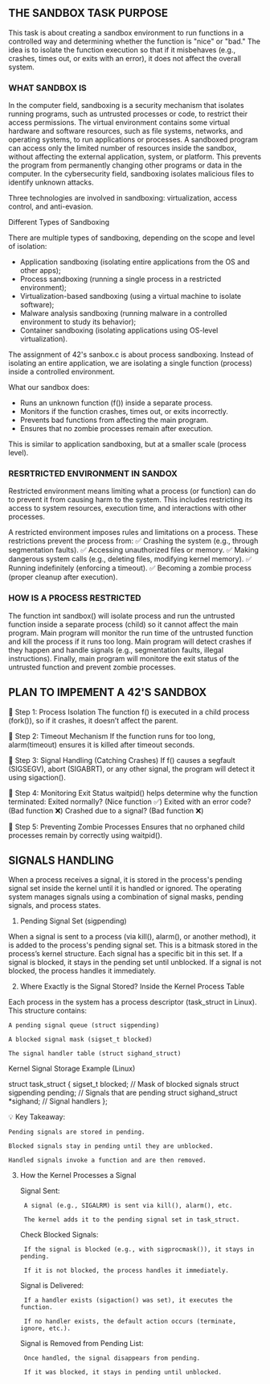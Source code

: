 ## THE SANDBOX TASK PURPOSE

This task is about creating a sandbox environment to run functions in a controlled way and determining whether the function is "nice" or "bad." The idea is to isolate the function execution so that if it misbehaves (e.g., crashes, times out, or exits with an error), it does not affect the overall system.

### WHAT SANDBOX IS

In the computer field, sandboxing is a security mechanism that isolates running programs, such as untrusted processes or code, to restrict their access permissions. The virtual environment contains some virtual hardware and software resources, such as file systems, networks, and operating systems, to run applications or processes. A sandboxed program can access only the limited number of resources inside the sandbox, without affecting the external application, system, or platform. This prevents the program from permanently changing other programs or data in the computer. In the cybersecurity field, sandboxing isolates malicious files to identify unknown attacks.

Three technologies are involved in sandboxing: virtualization, access control, and anti-evasion.

Different Types of Sandboxing

There are multiple types of sandboxing, depending on the scope and level of isolation:

- Application sandboxing (isolating entire applications from the OS and other apps);
- Process sandboxing (running a single process in a restricted environment);
- Virtualization-based sandboxing	(using a virtual machine to isolate software);
- Malware analysis sandboxing	(running malware in a controlled environment to study its behavior);
- Container sandboxing	(isolating applications using OS-level virtualization).

The assignment of 42's sanbox.c is about process sandboxing. Instead of isolating an entire application, we are isolating a single function (process) inside a controlled environment.

What our sandbox does:

- Runs an unknown function (f()) inside a separate process.
- Monitors if the function crashes, times out, or exits incorrectly.
- Prevents bad functions from affecting the main program.
- Ensures that no zombie processes remain after execution.

This is similar to application sandboxing, but at a smaller scale (process level).

### RESRTRICTED ENVIRONMENT IN SANDOX

Restricted environment means limiting what a process (or function) can do to prevent it from causing harm to the system. This includes restricting its access to system resources, execution time, and interactions with other processes.

A restricted environment imposes rules and limitations on a process. These restrictions prevent the process from:
✅ Crashing the system (e.g., through segmentation faults).
✅ Accessing unauthorized files or memory.
✅ Making dangerous system calls (e.g., deleting files, modifying kernel memory).
✅ Running indefinitely (enforcing a timeout).
✅ Becoming a zombie process (proper cleanup after execution).

### HOW IS A PROCESS RESTRICTED

The function int sandbox() will isolate process and run the untrusted function inside a separate process (child) so it cannot affect the main program. Main program will monitor the run time of the untrusted function and kill the process if it runs too long. Main program will detect crashes if they happen and handle signals (e.g., segmentation faults, illegal instructions). Finally, main program will monitore the exit status of the untrusted function and prevent zombie processes.

## PLAN TO IMPEMENT A 42'S SANDBOX

🔹 Step 1: Process Isolation
    The function f() is executed in a child process (fork()), so if it crashes, it doesn’t affect the parent.

🔹 Step 2: Timeout Mechanism
    If the function runs for too long, alarm(timeout) ensures it is killed after timeout seconds.

🔹 Step 3: Signal Handling (Catching Crashes)
    If f() causes a segfault (SIGSEGV), abort (SIGABRT), or any other signal, the program will detect it using sigaction().

🔹 Step 4: Monitoring Exit Status
    waitpid() helps determine why the function terminated:
        Exited normally? (Nice function ✅)
        Exited with an error code? (Bad function ❌)
        Crashed due to a signal? (Bad function ❌)

🔹 Step 5: Preventing Zombie Processes
    Ensures that no orphaned child processes remain by correctly using waitpid().

## SIGNALS HANDLING

When a process receives a signal, it is stored in the process's pending signal set inside the kernel until it is handled or ignored. The operating system manages signals using a combination of signal masks, pending signals, and process states.
1. Pending Signal Set (sigpending)

When a signal is sent to a process (via kill(), alarm(), or another method), it is added to the process's pending signal set. This is a bitmask stored in the process’s kernel structure. Each signal has a specific bit in this set. If a signal is blocked, it stays in the pending set until unblocked. If a signal is not blocked, the process handles it immediately.

2. Where Exactly is the Signal Stored?
Inside the Kernel Process Table

Each process in the system has a process descriptor (task_struct in Linux).
This structure contains:

    A pending signal queue (struct sigpending)

    A blocked signal mask (sigset_t blocked)

    The signal handler table (struct sighand_struct)

Kernel Signal Storage Example (Linux)

struct task_struct {
    sigset_t blocked;        // Mask of blocked signals
    struct sigpending pending;  // Signals that are pending
    struct sighand_struct *sighand;  // Signal handlers
};

💡 Key Takeaway:

    Pending signals are stored in pending.

    Blocked signals stay in pending until they are unblocked.

    Handled signals invoke a function and are then removed.

3. How the Kernel Processes a Signal

    Signal Sent:

        A signal (e.g., SIGALRM) is sent via kill(), alarm(), etc.

        The kernel adds it to the pending signal set in task_struct.

    Check Blocked Signals:

        If the signal is blocked (e.g., with sigprocmask()), it stays in pending.

        If it is not blocked, the process handles it immediately.

    Signal is Delivered:

        If a handler exists (sigaction() was set), it executes the function.

        If no handler exists, the default action occurs (terminate, ignore, etc.).

    Signal is Removed from Pending List:

        Once handled, the signal disappears from pending.

        If it was blocked, it stays in pending until unblocked.